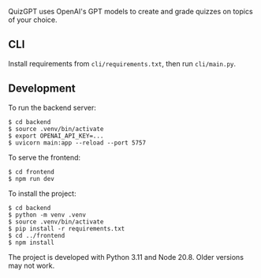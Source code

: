 QuizGPT uses OpenAI's GPT models to create and grade quizzes on topics of your choice.

## CLI
Install requirements from `cli/requirements.txt`, then run `cli/main.py`.

## Development
To run the backend server:

```shell
$ cd backend
$ source .venv/bin/activate
$ export OPENAI_API_KEY=...
$ uvicorn main:app --reload --port 5757
```

To serve the frontend:

```shell
$ cd frontend
$ npm run dev
```

To install the project:

```shell
$ cd backend
$ python -m venv .venv
$ source .venv/bin/activate
$ pip install -r requirements.txt
$ cd ../frontend
$ npm install
```

The project is developed with Python 3.11 and Node 20.8. Older versions may not work.
